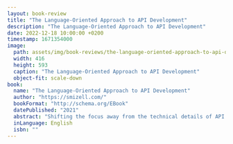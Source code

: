 ```yaml
---
layout: book-review
title: "The Language-Oriented Approach to API Development"
description: "The Language-Oriented Approach to API Development"
date: 2022-12-18 10:00:00 +0200
timestamp: 1671354000
image:
  path: assets/img/book-reviews/the-language-oriented-approach-to-api-development.webp
  width: 416
  height: 593
  caption: "The Language-Oriented Approach to API Development"
  object-fit: scale-down
book:
  name: "The Language-Oriented Approach to API Development"
  author: "https://smizell.com/"
  bookFormat: "http://schema.org/EBook"
  datePublished: "2021"
  abstract: "Shifting the focus away from the technical details of API design toward the conversational language."
  inLanguage: English
  isbn: ""
---
```

